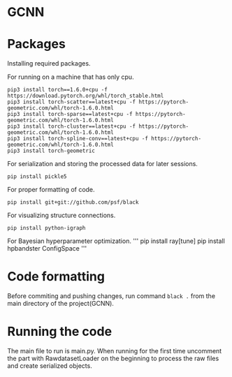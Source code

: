 # GCNN

# Packages
Installing required packages.

For running on a machine that has only cpu.
```
pip3 install torch==1.6.0+cpu -f https://download.pytorch.org/whl/torch_stable.html
pip3 install torch-scatter==latest+cpu -f https://pytorch-geometric.com/whl/torch-1.6.0.html
pip3 install torch-sparse==latest+cpu -f https://pytorch-geometric.com/whl/torch-1.6.0.html
pip3 install torch-cluster==latest+cpu -f https://pytorch-geometric.com/whl/torch-1.6.0.html
pip3 install torch-spline-conv==latest+cpu -f https://pytorch-geometric.com/whl/torch-1.6.0.html
pip3 install torch-geometric
```

For serialization and storing the processed data for later sessions.
```
pip install pickle5
```

For proper formatting of code.
```
pip install git+git://github.com/psf/black
```

For visualizing structure connections.
```
pip install python-igraph
```

For Bayesian hyperparameter optimization.
'''
pip install ray[tune]
pip install hpbandster ConfigSpace
'''
# Code formatting
Before commiting and pushing changes, run command `black .` from the main directory of the project(GCNN).


# Running the code
The main file to run is main.py. When running for the first time uncomment the part with RawdatasetLoader on the beginning to process the raw files and create serialized objects.